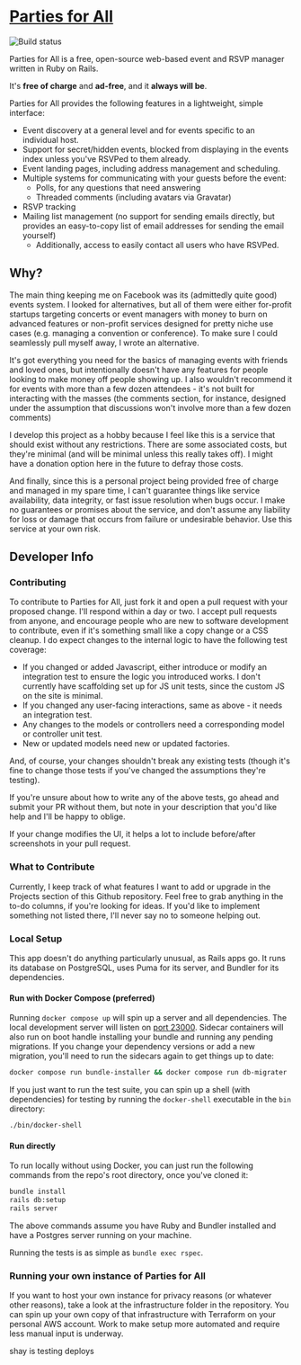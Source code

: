 # [Parties for All](https://partiesforall.events)

![Build status](https://github.com/ThePletch/shay-parties/actions/workflows/test.yml/badge.svg)

Parties for All is a free, open-source web-based event and RSVP manager written in Ruby on Rails.

It's **free of charge** and **ad-free**, and it **always will be**.

Parties for All provides the following features in a lightweight, simple interface:

* Event discovery at a general level and for events specific to an individual host.
* Support for secret/hidden events, blocked from displaying in the events index unless you've RSVPed to them already.
* Event landing pages, including address management and scheduling.
* Multiple systems for communicating with your guests before the event:
  * Polls, for any questions that need answering
  * Threaded comments (including avatars via Gravatar)
* RSVP tracking
* Mailing list management (no support for sending emails directly, but provides an easy-to-copy list of email addresses for sending the email yourself)
  * Additionally, access to easily contact all users who have RSVPed.

## Why?

The main thing keeping me on Facebook was its (admittedly quite good) events system. I looked for alternatives, but all of them were either for-profit startups targeting concerts or event managers with money to burn on advanced features or non-profit services designed for pretty niche use cases (e.g. managing a convention or conference). To make sure I could seamlessly pull myself away, I wrote an alternative.

It's got everything you need for the basics of managing events with friends and loved ones, but intentionally doesn't have any features for people looking to make money off people showing up. I also wouldn't recommend it for events with more than a few dozen attendees - it's not built for interacting with the masses (the comments section, for instance, designed under the assumption that discussions won't involve more than a few dozen comments)

I develop this project as a hobby because I feel like this is a service that should exist without any restrictions. There are some associated costs, but they're minimal (and will be minimal unless this really takes off). I might have a donation option here in the future to defray those costs.

And finally, since this is a personal project being provided free of charge and managed in my spare time, I can't guarantee things like service availability, data integrity, or fast issue resolution when bugs occur. I make no guarantees or promises about the service, and don't assume any liability for loss or damage that occurs from failure or undesirable behavior. Use this service at your own risk.

## Developer Info

### Contributing

To contribute to Parties for All, just fork it and open a pull request with your proposed change. I'll respond within a day or two. I accept pull requests from anyone, and encourage people who are new to software development to contribute, even if it's something small like a copy change or a CSS cleanup. I do expect changes to the internal logic to have the following test coverage:

* If you changed or added Javascript, either introduce or modify an integration test to ensure the logic you introduced works. I don't currently have scaffolding set up for JS unit tests, since the custom JS on the site is minimal. 
* If you changed any user-facing interactions, same as above - it needs an integration test.
* Any changes to the models or controllers need a corresponding model or controller unit test.
* New or updated models need new or updated factories.

And, of course, your changes shouldn't break any existing tests (though it's fine to change those tests if you've changed the assumptions they're testing).

If you're unsure about how to write any of the above tests, go ahead and submit your PR without them, but note in your description that you'd like help and I'll be happy to oblige.

If your change modifies the UI, it helps a lot to include before/after screenshots in your pull request.

### What to Contribute

Currently, I keep track of what features I want to add or upgrade in the Projects section of this Github repository. Feel free to grab anything in the to-do columns, if you're looking for ideas. If you'd like to implement something not listed there, I'll never say no to someone helping out.

### Local Setup

This app doesn't do anything particularly unusual, as Rails apps go. It runs its database on PostgreSQL, uses Puma for its server, and Bundler for its dependencies.

#### Run with Docker Compose (preferred)

Running `docker compose up` will spin up a server and all dependencies. The local development server will listen on [port 23000](http://localhost:23000). Sidecar containers will also run on boot handle installing your bundle and running any pending migrations. If you change your dependency versions or add a new migration, you'll need to run the sidecars again to get things up to date:

```bash
docker compose run bundle-installer && docker compose run db-migrater
```

If you just want to run the test suite, you can spin up a shell (with dependencies) for testing by running the `docker-shell` executable in the `bin` directory:

```bash
./bin/docker-shell
```


#### Run directly

To run locally without using Docker, you can just run the following commands from the repo's root directory, once you've cloned it:

```bash
bundle install
rails db:setup
rails server
```

The above commands assume you have Ruby and Bundler installed and have a Postgres server running on your machine.

Running the tests is as simple as `bundle exec rspec`.

### Running your own instance of Parties for All

If you want to host your own instance for privacy reasons (or whatever other reasons), take a look at the infrastructure folder in the repository. You can spin up your own copy of that infrastructure with Terraform on your personal AWS account. Work to make setup more automated and require less manual input is underway.

shay is testing deploys
